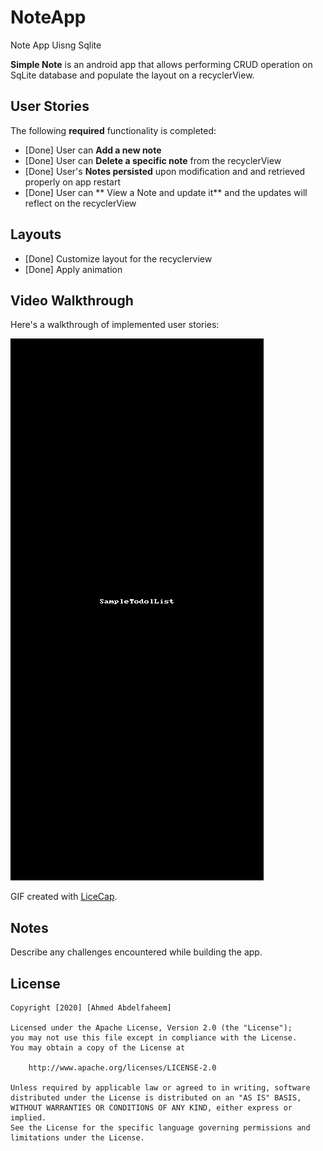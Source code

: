 # NoteApp
 Note App Uisng Sqlite 


**Simple Note** is an android app that allows performing CRUD operation on SqLite database and populate the layout on a recyclerView.

## User Stories

The following **required** functionality is completed:

* [Done] User can **Add a new note**
* [Done] User can **Delete a specific note** from the recyclerView
* [Done] User's **Notes persisted** upon modification and and retrieved properly on app restart
* [Done] User can ** View a Note and update it** and the updates will reflect on the recyclerView 

## Layouts

* [Done] Customize layout for the recyclerview 
* [Done] Apply animation 

## Video Walkthrough

Here's a walkthrough of implemented user stories:

<img src='https://github.com/Ahmedsafwat101/TodoCodePath/blob/master/sampletodolist.gif' title='Video Walkthrough' width='' alt='Video Walkthrough' />


GIF created with [LiceCap](http://www.cockos.com/licecap/).

## Notes

Describe any challenges encountered while building the app.

## License

    Copyright [2020] [Ahmed Abdelfaheem]

    Licensed under the Apache License, Version 2.0 (the "License");
    you may not use this file except in compliance with the License.
    You may obtain a copy of the License at

        http://www.apache.org/licenses/LICENSE-2.0

    Unless required by applicable law or agreed to in writing, software
    distributed under the License is distributed on an "AS IS" BASIS,
    WITHOUT WARRANTIES OR CONDITIONS OF ANY KIND, either express or implied.
    See the License for the specific language governing permissions and
    limitations under the License.

